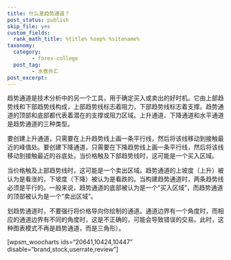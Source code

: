 ```yaml
---
title: 什么是趋势通道？
post_status: publish
skip_file: yes
custom_fields:
  rank_math_title: %title% %sep% %sitename%
taxonomy:
  category:
        - forex-college
  post_tag:
        - 水煮外汇
post_excerpt: 
---
```

趋势通道是技术分析中的另一个工具，用于确定买入或卖出的好时机。它由上部趋势线和下部趋势线构成，上部趋势线标志着阻力，下部趋势线标志着支撑。趋势通道的顶部和底部都代表着潜在的支撑或阻力区域。上升通道、下降通道和水平通道是趋势通道的三种类型。

要创建上升通道，只需要在上升趋势线上画一条平行线，然后将该线移动到接触最近的峰值处。要创建下降通道，只需要在下降趋势线上画一条平行线，然后将该线移动到接触最近的谷底处。当价格触及下部趋势线时，这可能是一个买入区域。

当价格触及上部趋势线时，这可能是一个卖出区域。趋势通道的上坡度（上升）被认为是看涨的，下坡度（下降）被认为是看跌的。当构建趋势通道时，两条趋势线必须是平行的。一般来说，趋势通道的底部被认为是一个“买入区域”，而趋势通道的顶部被认为是一个“卖出区域”。

划趋势通道时，不要强行将价格导向你绘制的通道。通道边界有一个角度时，而相应的通道边界有不同的角度时，这是不正确的，可能会导致错误的交易。此时，这种图表模式不再是趋势通道，而是三角形）。

[wpsm_woocharts ids=“20641,10424,10447” disable=“brand,stock,userrate,review”]
